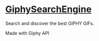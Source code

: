 # [GiphySearchEngine](https://giphysearchengine.netlify.app/) 

Search and discover the best GIPHY GIFs.

Made with Giphy API
